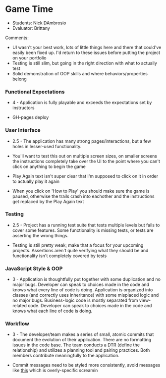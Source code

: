 # Game Time
* Students: Nick DAmbrosio
* Evaluator: Brittany

Comments:
* UI wasn't your best work, lots of little things here and there that could've easily been fixed up. I'd return to these issues before putting the project on your portfolio
* Testing is still slim, but going in the right direction with what to actually test
* Solid demonstration of OOP skills and where behaviors/properties belong

### Functional Expectations

* 4 - Application is fully playable and exceeds the expectations set by instructors

* GH-pages deploy


### User Interface

* 2.5 - The application has many strong pages/interactions, but a few holes in lesser-used functionality.

* You'll want to test this out on multiple screen sizes, on smaller screens the instructions completely take over the UI to the point where you can't click on anything to begin the game

* Play Again text isn't super clear that I'm supposed to click on it in order to actually play it again

* When you click on 'How to Play' you should make sure the game is paused, otherwise the trails crash into eachother and the instructions get replaced by the Play Again text

### Testing


* 2.5 - Project has a running test suite that tests multiple levels but fails to cover some features. Some functionality is missing tests, or tests are asserting the wrong things.

* Testing is still pretty weak; make that a focus for your upcoming projects. Assertions aren't quite verifying what they should be and functionality isn't completely covered by tests

### JavaScript Style & OOP

* 3 - Application is thoughtfully put together with some duplication and no major bugs. Developer can speak to choices made in the code and knows what every line of code is doing. Application is organized into classes (and correctly uses inheritance) with some misplaced logic and no major bugs. Business-logic code is mostly separated from view-related code. Developer can speak to choices made in the code and knows what each line of code is doing.

### Workflow

* 3 - The developer/team makes a series of small, atomic commits that document the evolution of their application. There are no formatting issues in the code base. The team conducts a DTR (define the relationship) and utilizes a planning tool and pairing practices. Both members contribute meaningfully to the application.

* Commit messages need to be styled more consistently, avoid messages like [this](https://github.com/30ozSteak/Tron/commit/ada7a1b8015ab2d3eb44c7d2bb4d3ae75cb84896) which is overly-specific screamin